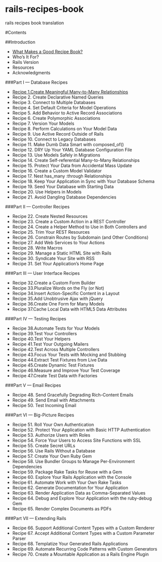 ﻿# rails-recipes-book
rails recipes book translation 

#Contents

##Introduction 
+ [What Makes a Good Recipe Book?](Introduction/what-makes-a-good-recipe-book.md)
+ Who’s It For?
+ Rails Version
+ Resources
+ Acknowledgments

###Part I — Database Recipes

+ [Recipe 1.Create Meaningful Many-to-Many Relationships](PartI-Database-Recipes/Recipe-1-Create-Meaningful-Many-to-Many-Relationships.md)
+ Recipe 2. Create Declarative Named Queries
+ Recipe 3. Connect to Multiple Databases
+ Recipe 4. Set Default Criteria for Model Operations
+ Recipe 5. Add Behavior to Active Record Associations
+ Recipe 6. Create Polymorphic Associations
+ Recipe 7. Version Your Models
+ Recipe 8. Perform Calculations on Your Model Data
+ Recipe 9. Use Active Record Outside of Rails
+ Recipe 10. Connect to Legacy Databases
+ Recipe 11. Make Dumb Data Smart with composed_of()
+ Recipe 12. DRY Up Your YAML Database Configuration File
+ Recipe 13. Use Models Safely in Migrations
+ Recipe 14. Create Self-referential Many-to-Many Relationships
+ Recipe 15. Protect Your Data from Accidental Mass Update
+ Recipe 16. Create a Custom Model Validator
+ Recipe 17. Nest has_many :through Relationships
+ Recipe 18. Keep Your Application in Sync with Your Database Schema
+ Recipe 19. Seed Your Database with Starting Data
+ Recipe 20. Use Helpers in Models
+ Recipe 21. Avoid Dangling Database Dependencies

###Part II — Controller Recipes
+ Recipe 22. Create Nested Resources
+ Recipe 23. Create a Custom Action in a REST Controller
+ Recipe 24. Create a Helper Method to Use in Both Controllers and
+ Recipe 25. Trim Your REST Resources
+ Recipe 26. Constrain Routes by Subdomain (and Other Conditions)
+ Recipe 27. Add Web Services to Your Actions
+ Recipe 28. Write Macros
+ Recipe 29. Manage a Static HTML Site with Rails
+ Recipe 30. Syndicate Your Site with RSS
+ Recipe 31. Set Your Application’s Home Page

###Part III — User Interface Recipes

+ Recipe 32.Create a Custom Form Builder
+ Recipe 33.Pluralize Words on the Fly (or Not)
+ Recipe 34.Insert Action-Specific Content in a Layout
+ Recipe 35.Add Unobtrusive Ajax with jQuery
+ Recipe 36.Create One Form for Many Models
+ Recipe 37.Cache Local Data with HTML5 Data Attributes

###Part IV — Testing Recipes

+ Recipe 38.Automate Tests for Your Models
+ Recipe 39.Test Your Controllers
+ Recipe 40.Test Your Helpers
+ Recipe 41.Test Your Outgoing Mailers
+ Recipe 42.Test Across Multiple Controllers
+ Recipe 43.Focus Your Tests with Mocking and Stubbing
+ Recipe 44.Extract Test Fixtures from Live Data
+ Recipe 45.Create Dynamic Test Fixtures
+ Recipe 46.Measure and Improve Your Test Coverage
+ Recipe 47.Create Test Data with Factories

###Part V — Email Recipes
+ Recipe 48. Send Gracefully Degrading Rich-Content Emails
+ Recipe 49. Send Email with Attachments
+ Recipe 50. Test Incoming Email

###Part VI — Big-Picture Recipes
+ Recipe 51. Roll Your Own Authentication
+ Recipe 52. Protect Your Application with Basic HTTP Authentication
+ Recipe 53. Authorize Users with Roles
+ Recipe 54. Force Your Users to Access Site Functions with SSL
+ Recipe 55. Create Secret URLs
+ Recipe 56. Use Rails Without a Database
+ Recipe 57. Create Your Own Ruby Gem
+ Recipe 58. Use Bundler Groups to Manage Per-Environment Dependencies
+ Recipe 59. Package Rake Tasks for Reuse with a Gem
+ Recipe 60. Explore Your Rails Application with the Console
+ Recipe 61. Automate Work with Your Own Rake Tasks
+ Recipe 62. Generate Documentation for Your Application
+ Recipe 63. Render Application Data as Comma-Separated Values
+ Recipe 64. Debug and Explore Your Application with the ruby-debug Gem
+ Recipe 65. Render Complex Documents as PDFs

###Part VII — Extending Rails
+ Recipe 66. Support Additional Content Types with a Custom Renderer
+ Recipe 67. Accept Additional Content Types with a Custom Parameter Parser
+ Recipe 68. Templatize Your Generated Rails Applications
+ Recipe 69. Automate Recurring Code Patterns with Custom Generators
+ Recipe 70. Create a Mountable Application as a Rails Engine Plugin

